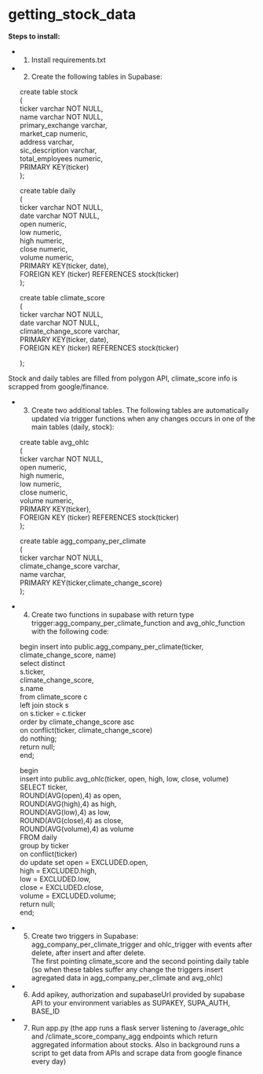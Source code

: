 # getting_stock_data
**Steps to install:**
- 1) Install requirements.txt
- 2) Create the following tables in Supabase:

	create table stock  
	(  
	  ticker varchar NOT NULL,  
	  name varchar NOT NULL,  
	  primary_exchange varchar,  
	  market_cap numeric,  
	  address varchar,  
	  sic_description varchar,  
	  total_employees numeric,  
	  PRIMARY KEY(ticker)  
	);  

	create table daily  
	(  
	  ticker varchar NOT NULL,  
	  date varchar NOT NULL,  
	  open numeric,  
	  low numeric,  
	  high numeric,  
	  close numeric,  
	  volume numeric,  
	  PRIMARY KEY(ticker, date),  
	  FOREIGN KEY (ticker) REFERENCES stock(ticker)  
	);  

	create table climate_score  
	(  
	  ticker varchar NOT NULL,  
	  date varchar NOT NULL,  
	  climate_change_score varchar,  
	  PRIMARY KEY(ticker, date),  
	  FOREIGN KEY (ticker) REFERENCES stock(ticker)  

	);  

Stock and daily tables are filled from polygon API, climate_score info is scrapped from google/finance.

- 3) Create two additional tables. The following tables are automatically updated via trigger functions when any changes occurs in one of the main tables (daily, stock):

	create table avg_ohlc  
	(  
	  ticker varchar NOT NULL,  
	  open numeric,  
	  high numeric,  
	  low numeric,  
	  close numeric,  
	  volume numeric,  
	  PRIMARY KEY(ticker),  
	  FOREIGN KEY (ticker) REFERENCES stock(ticker)  
	);  

	create table agg_company_per_climate    
	(  
	  ticker varchar NOT NULL,  
	  climate_change_score varchar,  
	  name varchar,  
	  PRIMARY KEY(ticker,climate_change_score)  
	);  

- 4) Create two functions in supabase with return type trigger:agg_company_per_climate_function and avg_ohlc_function with the following code:  

	begin
		insert into public.agg_company_per_climate(ticker, climate_change_score, name)  
			select distinct  
			s.ticker,  
			climate_change_score,  
			s.name  
			from climate_score c  
			left join stock s   
			on s.ticker = c.ticker  
			order by climate_change_score asc  
	on conflict(ticker, climate_change_score)  
	do nothing;  
	return null;  
	end;  

	begin  
	  insert into public.avg_ohlc(ticker, open, high, low, close, volume)  
		SELECT ticker,  
		ROUND(AVG(open),4) as open,  
		ROUND(AVG(high),4) as high,  
		ROUND(AVG(low),4) as low,  
		ROUND(AVG(close),4) as close,  
		ROUND(AVG(volume),4) as volume  
		FROM daily  
		group by ticker  
	on conflict(ticker)   
	do update set open = EXCLUDED.open,  
				  high = EXCLUDED.high,  
				  low = EXCLUDED.low,  
				  close = EXCLUDED.close,  
				  volume = EXCLUDED.volume;  
	return null;  
	end;  

- 5) Create two triggers in Supabase:  
agg_company_per_climate_trigger and ohlc_trigger with events after delete, after insert and after delete.  
The first pointing climate_score and the second pointing daily table (so when these tables suffer any change the triggers insert agregated data in agg_company_per_climate and avg_ohlc)

- 6) Add apikey, authorization and supabaseUrl provided by supabase API to your environment variables as SUPAKEY, SUPA_AUTH, BASE_ID 

- 7) Run app.py (the app runs a flask server listening to /average_ohlc and /climate_score_company_agg endpoints which return aggregated information about stocks. Also in background runs a script to get data from APIs and scrape data from google finance every day)
